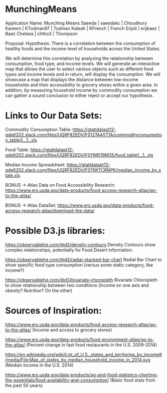 # MunchingMeans
Application Name: Munching Means
Saeeda | saeedakc | Choudhury
Kareem | KTodman97 | Todman
Kaleah | KFrench | French
Enjoli | enjbaez | Baez
Chelsea | chtho3 | Thompson

Proposal:
Hypothesis: There is a correlation between the consumption of healthy foods and the income level of households across the United States. 

We will determine this correlation by analyzing the relationship between consumption, food type, and income levels. We will generate an interactive map that allows the user to select various objects such as different food types and income levels and in return, will display the consumption. We will showcase a map that displays the distance between low-income households and their accessibility to grocery stores within a given area. In addition, by measuring household income by commodity consumption we can gather a sound conclusion to either reject or accept our hypothesis. 



# Links to Our Data Sets:

Commodity Consumption Table: https://gtatldatapt12-gde6202.slack.com/files/UQRF82EDV/F0127AA5T7A/commodityconsumption_table3__1_.xls

Food Table: https://gtatldatapt12-gde6202.slack.com/files/UQRF82EDV/F011M519M35/food_table1__1_.xls

Median Income Spreadsheet: https://gtatldatapt12-gde6202.slack.com/files/UQRF82EDV/F011WTCRNPK/median_income_by_state.xls

BONUS → Atlas Data on Food Accessibility Research: https://www.ers.usda.gov/data-products/food-access-research-atlas/go-to-the-atlas/

BONUS → Atlas DataSet: https://www.ers.usda.gov/data-products/food-access-research-atlas/download-the-data/



# Possible D3.js libraries:

https://observablehq.com/@d3/density-contours Density Contours show complex relationships, potentially for Food Desert information.

https://observablehq.com/@d3/radial-stacked-bar-chart Radial Bar Chart to show specific food type consumption (versus some static category, like income?)

https://observablehq.com/@d3/bivariate-choropleth Bivariate Chloropleth to show relationship between two conditions (income on one axis and obesity? Nutrition? On the other)



# Sources of Inspiration:

https://www.ers.usda.gov/data-products/food-access-research-atlas/go-to-the-atlas/ (Income and access to grocery stores)

https://www.ers.usda.gov/data-products/food-environment-atlas/go-to-the-atlas/ (Percent change in fast food restaurants in the U.S. 2009-2014)

https://en.wikipedia.org/wiki/List_of_U.S._states_and_territories_by_income#/media/File:Map_of_states_by_median_household_income_in_2014.svg (Median income in the U.S. 2014)

https://www.ers.usda.gov/data-products/ag-and-food-statistics-charting-the-essentials/food-availability-and-consumption/ (Basic food stats from the past 50 years)
